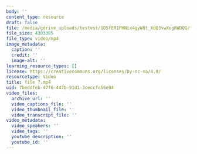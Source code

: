 ```yaml
---
body: ''
content_type: resource
draft: false
file: /media/gdrive_uploads/testest/1DSfER1PHNix4gyW8t_XdQ3vwXogRWDQG/file-7.mp4
file_size: 4303305
file_type: video/mp4
image_metadata:
  caption: ''
  credit: ''
  image-alt: ''
learning_resource_types: []
license: https://creativecommons.org/licenses/by-nc-sa/4.0/
resourcetype: Video
title: file 7.mp4
uid: 7beddfeb-47f6-447b-91d1-3ceccfc56e94
video_files:
  archive_url: ''
  video_captions_file: ''
  video_thumbnail_file: ''
  video_transcript_file: ''
video_metadata:
  video_speakers: ''
  video_tags: ''
  youtube_description: ''
  youtube_id: ''
---
```

